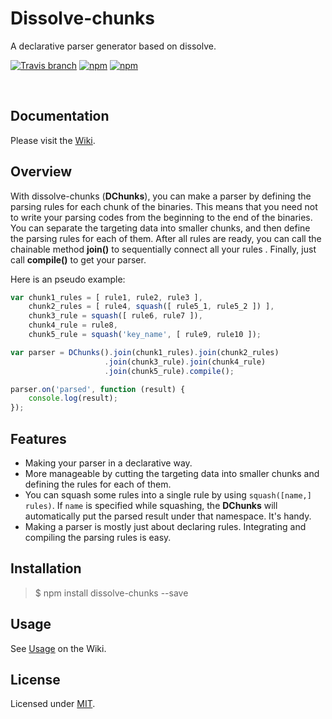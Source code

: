 # Dissolve-chunks
A declarative parser generator based on dissolve.  

[![Travis branch](https://img.shields.io/travis/simenkid/dissolve-chunks/master.svg?maxAge=2592000)](https://travis-ci.org/simenkid/dissolve-chunks)
[![npm](https://img.shields.io/npm/v/dissolve-chunks.svg?maxAge=2592000)](https://www.npmjs.com/package/dissolve-chunks)
[![npm](https://img.shields.io/npm/l/dissolve-chunks.svg?maxAge=2592000)](https://www.npmjs.com/package/dissolve-chunks)

<br />
  
## Documentation  

Please visit the [Wiki](https://github.com/simenkid/dissolve-chunks/wiki).

## Overview  

With dissolve-chunks (**DChunks**), you can make a parser by defining the parsing rules for each chunk of the binaries. This means that you need not to write your parsing codes from the beginning to the end of the binaries. You can separate the targeting data into smaller chunks, and then define the parsing rules for each of them. After all rules are ready, you can call the chainable method **join()** to sequentially connect all your rules . Finally, just call **compile()** to get your parser.  

Here is an pseudo example:  

```javascript
var chunk1_rules = [ rule1, rule2, rule3 ],
    chunk2_rules = [ rule4, squash([ rule5_1, rule5_2 ]) ],
    chunk3_rule = squash([ rule6, rule7 ]),
    chunk4_rule = rule8,
    chunk5_rule = squash('key_name', [ rule9, rule10 ]);

var parser = DChunks().join(chunk1_rules).join(chunk2_rules)
                     .join(chunk3_rule).join(chunk4_rule)
                     .join(chunk5_rule).compile();

parser.on('parsed', function (result) {
    console.log(result);
});
```
  
<a name="Features"></a>
## Features  

* Making your parser in a declarative way.  
* More manageable by cutting the targeting data into smaller chunks and defining the rules for each of them.  
* You can squash some rules into a single rule by using `squash([name,] rules)`. If `name` is specified while squashing, the **DChunks** will automatically put the parsed result under that namespace. It's handy.  
* Making a parser is mostly just about declaring rules. Integrating and compiling the parsing rules is easy.  

## Installation  

> $ npm install dissolve-chunks --save  
  
## Usage  

See [Usage](https://github.com/simenkid/dissolve-chunks/wiki#Usage) on the Wiki.  

## License  

Licensed under [MIT](https://github.com/simenkid/dissolve-chunks/blob/master/LICENSE).
